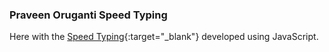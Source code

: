 ### Praveen Oruganti Speed Typing

Here with the [Speed Typing](https://praveenorugantitech.github.io/praveenorugantitech-javascript/0_Projects/praveenorugantitech-speed-typing){:target="_blank"} developed using JavaScript.





